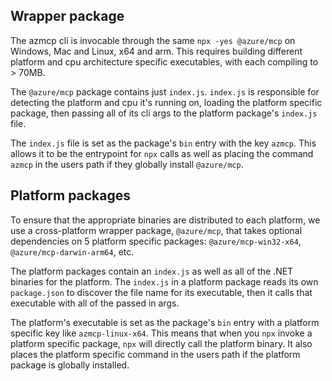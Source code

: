 ## Wrapper package

The azmcp cli is invocable through the same `npx -yes @azure/mcp` on Windows, Mac and Linux, x64 and arm. This requires building different platform and cpu architecture specific executables, with each compiling to > 70MB.

The `@azure/mcp` package contains just `index.js`. `index.js` is responsible for detecting the platform and cpu it's running on, loading the platform specific package, then passing all of its cli args to the platform package's `index.js` file.

The `index.js` file is set as the package's `bin` entry with the key `azmcp`.  This allows it to be the entrypoint for `npx` calls as well as placing the command `azmcp` in the users path if they globally install `@azure/mcp`.

## Platform packages

To ensure that the appropriate binaries are distributed to each platform, we use a cross-platform wrapper package, `@azure/mcp`, that takes optional dependencies on 5 platform specific packages: `@azure/mcp-win32-x64`, `@azure/mcp-darwin-arm64`, etc.

The platform packages contain an `index.js` as well as all of the .NET binaries for the platform.  The `index.js` in a platform package reads its own `package.json` to discover the file name for its executable, then it calls that executable with all of the passed in args.

The platform's executable is set as the package's `bin` entry with a platform specific key like `azmcp-linux-x64`.  This means that when you `npx` invoke a platform specific package, `npx` will directly call the platform binary. It also places the platform specific command in the users path if the platform package is globally installed.
